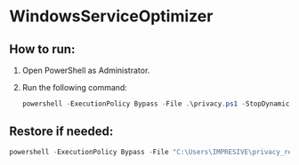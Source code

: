 # WindowsServiceOptimizer

## How to run:

1. Open PowerShell as Administrator.
2. Run the following command:

   ```powershell
   powershell -ExecutionPolicy Bypass -File .\privacy.ps1 -StopDynamicServices
   ```

## Restore if needed:

   ```powershell
   powershell -ExecutionPolicy Bypass -File "C:\Users\IMPRESIVE\privacy_restore.ps1" -StartDynamicServices
   ```
